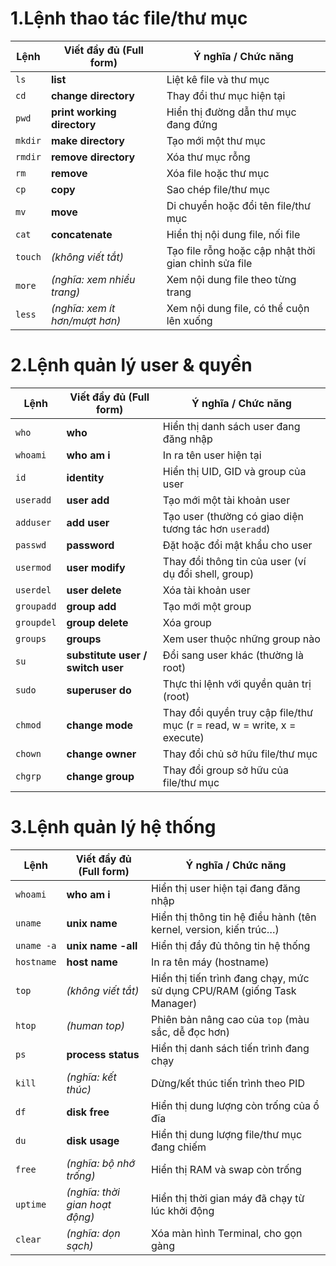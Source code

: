 # 1.Lệnh thao tác file/thư mục

| **Lệnh** | **Viết đầy đủ (Full form)**    | **Ý nghĩa / Chức năng**                              |
| -------- | ------------------------------ | ---------------------------------------------------- |
| `ls`     | **list**                       | Liệt kê file và thư mục                              |
| `cd`     | **change directory**           | Thay đổi thư mục hiện tại                            |
| `pwd`    | **print working directory**    | Hiển thị đường dẫn thư mục đang đứng                 |
| `mkdir`  | **make directory**             | Tạo mới một thư mục                                  |
| `rmdir`  | **remove directory**           | Xóa thư mục rỗng                                     |
| `rm`     | **remove**                     | Xóa file hoặc thư mục                                |
| `cp`     | **copy**                       | Sao chép file/thư mục                                |
| `mv`     | **move**                       | Di chuyển hoặc đổi tên file/thư mục                  |
| `cat`    | **concatenate**                | Hiển thị nội dung file, nối file                     |
| `touch`  | *(không viết tắt)*             | Tạo file rỗng hoặc cập nhật thời gian chỉnh sửa file |
| `more`   | *(nghĩa: xem nhiều trang)*     | Xem nội dung file theo từng trang                    |
| `less`   | *(nghĩa: xem ít hơn/mượt hơn)* | Xem nội dung file, có thể cuộn lên xuống             |

# 2.Lệnh quản lý user & quyền

| **Lệnh**   | **Viết đầy đủ (Full form)**       | **Ý nghĩa / Chức năng**                                                 |
| ---------- | --------------------------------- | ----------------------------------------------------------------------- |
| `who`      | **who**                           | Hiển thị danh sách user đang đăng nhập                                  |
| `whoami`   | **who am i**                      | In ra tên user hiện tại                                                 |
| `id`       | **identity**                      | Hiển thị UID, GID và group của user                                     |
| `useradd`  | **user add**                      | Tạo mới một tài khoản user                                              |
| `adduser`  | **add user**                      | Tạo user (thường có giao diện tương tác hơn `useradd`)                  |
| `passwd`   | **password**                      | Đặt hoặc đổi mật khẩu cho user                                          |
| `usermod`  | **user modify**                   | Thay đổi thông tin của user (ví dụ đổi shell, group)                    |
| `userdel`  | **user delete**                   | Xóa tài khoản user                                                      |
| `groupadd` | **group add**                     | Tạo mới một group                                                       |
| `groupdel` | **group delete**                  | Xóa group                                                               |
| `groups`   | **groups**                        | Xem user thuộc những group nào                                          |
| `su`       | **substitute user / switch user** | Đổi sang user khác (thường là root)                                     |
| `sudo`     | **superuser do**                  | Thực thi lệnh với quyền quản trị (root)                                 |
| `chmod`    | **change mode**                   | Thay đổi quyền truy cập file/thư mục (r = read, w = write, x = execute) |
| `chown`    | **change owner**                  | Thay đổi chủ sở hữu file/thư mục                                        |
| `chgrp`    | **change group**                  | Thay đổi group sở hữu của file/thư mục                                  |

# 3.Lệnh quản lý hệ thống

| **Lệnh**   | **Viết đầy đủ (Full form)**    | **Ý nghĩa / Chức năng**                                                 |
| ---------- | ------------------------------ | ----------------------------------------------------------------------- |
| `whoami`   | **who am i**                   | Hiển thị user hiện tại đang đăng nhập                                   |
| `uname`    | **unix name**                  | Hiển thị thông tin hệ điều hành (tên kernel, version, kiến trúc…)       |
| `uname -a` | **unix name -all**             | Hiển thị đầy đủ thông tin hệ thống                                      |
| `hostname` | **host name**                  | In ra tên máy (hostname)                                                |
| `top`      | *(không viết tắt)*             | Hiển thị tiến trình đang chạy, mức sử dụng CPU/RAM (giống Task Manager) |
| `htop`     | *(human top)*                  | Phiên bản nâng cao của `top` (màu sắc, dễ đọc hơn)                      |
| `ps`       | **process status**             | Hiển thị danh sách tiến trình đang chạy                                 |
| `kill`     | *(nghĩa: kết thúc)*            | Dừng/kết thúc tiến trình theo PID                                       |
| `df`       | **disk free**                  | Hiển thị dung lượng còn trống của ổ đĩa                                 |
| `du`       | **disk usage**                 | Hiển thị dung lượng file/thư mục đang chiếm                             |
| `free`     | *(nghĩa: bộ nhớ trống)*        | Hiển thị RAM và swap còn trống                                          |
| `uptime`   | *(nghĩa: thời gian hoạt động)* | Hiển thị thời gian máy đã chạy từ lúc khởi động                         |
| `clear`    | *(nghĩa: dọn sạch)*            | Xóa màn hình Terminal, cho gọn gàng                                     |
